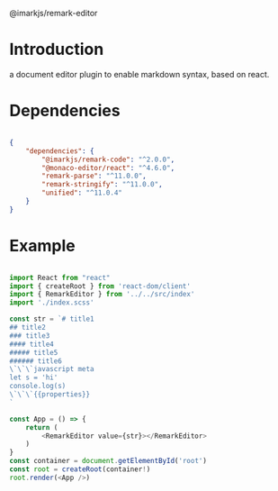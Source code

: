 @imarkjs/remark-editor

# Introduction

a document editor plugin to enable markdown syntax, based on react.

# Dependencies

```json

{
    "dependencies": {
        "@imarkjs/remark-code": "^2.0.0",
        "@monaco-editor/react": "^4.6.0",
        "remark-parse": "^11.0.0",
        "remark-stringify": "^11.0.0",
        "unified": "^11.0.4"
    }
}

```

# Example 

```typescript

import React from "react"
import { createRoot } from 'react-dom/client'
import { RemarkEditor } from '../../src/index'
import './index.scss'

const str = `# title1
## title2
### title3
#### title4
##### title5
###### title6
\`\`\`javascript meta
let s = 'hi'
console.log(s)
\`\`\`{{properties}}
`

const App = () => {
    return (
        <RemarkEditor value={str}></RemarkEditor>
    )
}
const container = document.getElementById('root')
const root = createRoot(container!)
root.render(<App />)

```
